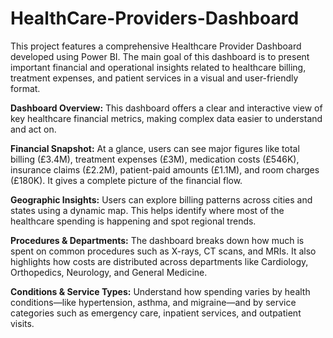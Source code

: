 # HealthCare-Providers-Dashboard
This project features a comprehensive Healthcare Provider Dashboard developed using Power BI. The main goal of this dashboard is to present important financial and operational insights related to healthcare billing, treatment expenses, and patient services in a visual and user-friendly format.

**Dashboard Overview:**
This dashboard offers a clear and interactive view of key healthcare financial metrics, making complex data easier to understand and act on.

**Financial Snapshot:**
At a glance, users can see major figures like total billing (£3.4M), treatment expenses (£3M), medication costs (£546K), insurance claims (£2.2M), patient-paid amounts (£1.1M), and room charges (£180K). It gives a complete picture of the financial flow.

**Geographic Insights:**
Users can explore billing patterns across cities and states using a dynamic map. This helps identify where most of the healthcare spending is happening and spot regional trends.

**Procedures & Departments:**
The dashboard breaks down how much is spent on common procedures such as X-rays, CT scans, and MRIs. It also highlights how costs are distributed across departments like Cardiology, Orthopedics, Neurology, and General Medicine.

**Conditions & Service Types:**
Understand how spending varies by health conditions—like hypertension, asthma, and migraine—and by service categories such as emergency care, inpatient services, and outpatient visits.
